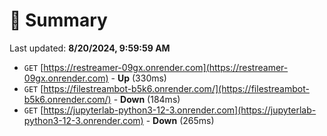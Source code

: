 # 📖 Summary
Last updated: **8/20/2024, 9:59:59 AM**

- `GET` [https://restreamer-09gx.onrender.com](https://restreamer-09gx.onrender.com) - **Up** (330ms)
- `GET` [https://filestreambot-b5k6.onrender.com/](https://filestreambot-b5k6.onrender.com/) - **Down** (184ms)
- `GET` [https://jupyterlab-python3-12-3.onrender.com](https://jupyterlab-python3-12-3.onrender.com) - **Down** (265ms)
